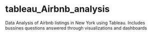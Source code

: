 # tableau_Airbnb_analysis
Data Analysis of Airbnb listings in New York using Tableau. Includes bussines questions answered through visualizations and dashboards
